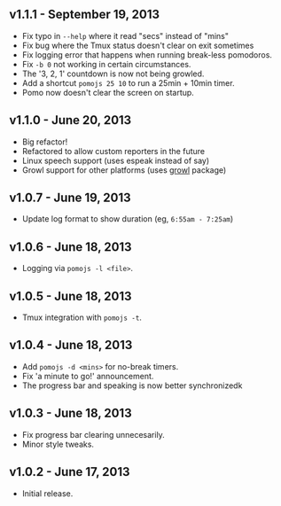 ## v1.1.1 - September 19, 2013

 * Fix typo in `--help` where it read "secs" instead of "mins"
 * Fix bug where the Tmux status doesn't clear on exit sometimes
 * Fix logging error that happens when running break-less pomodoros.
 * Fix `-b 0` not working in certain circumstances.
 * The '3, 2, 1' countdown is now not being growled.
 * Add a shortcut `pomojs 25 10` to run a 25min + 10min timer.
 * Pomo now doesn't clear the screen on startup.

## v1.1.0 - June 20, 2013

 * Big refactor!
 * Refactored to allow custom reporters in the future
 * Linux speech support (uses espeak instead of say)
 * Growl support for other platforms (uses [growl] package)

## v1.0.7 - June 19, 2013

 * Update log format to show duration (eg, `6:55am - 7:25am`)

## v1.0.6 - June 18, 2013

 * Logging via `pomojs -l <file>`.

## v1.0.5 - June 18, 2013

 * Tmux integration with `pomojs -t`.

## v1.0.4 - June 18, 2013

 * Add `pomojs -d <mins>` for no-break timers.
 * Fix 'a minute to go!' announcement.
 * The progress bar and speaking is now better synchronizedk

## v1.0.3 - June 18, 2013

 * Fix progress bar clearing unnecesarily.
 * Minor style tweaks.

## v1.0.2 - June 17, 2013

 * Initial release.

[growl]: https://npmjs.org/package/growl
